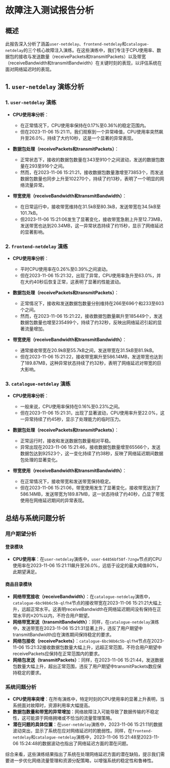 # 故障注入测试报告分析

## 概述

此报告深入分析了涵盖`user-netdelay`、`frontend-netdelay`和`catalogue-netdelay`的三个核心故障注入演练。在这些演练中，我们专注于CPU使用率、数据包的接收与发送数量（receivePackets和transmitPackets）以及带宽（receiveBandwidth和transmitBandwidth）在关键时刻的表现，以评估系统在面对网络延迟时的表现。

## 1\. `user-netdelay` 演练分析

### 1\. `user-netdelay` 演练

-   **CPU使用率分析**：
    
    -   在正常情况下，CPU使用率保持在0.17%至0.36%的稳定范围内。
    -   但在2023-11-06 15:21:11，我们观察到一个异常峰值，CPU使用率突然飙升至26.0%，持续了大约10秒，这是一个显著的异常表现。
-   **数据包处理（receivePackets和transmitPackets）**：
    
    -   正常状态下，接收的数据包数量在343至910个之间波动，发送的数据包数量在293至916个之间。
    -   然而，在2023-11-06 15:21:21，接收数据包数量激增至73853个，而发送数据包数量也同步上升至102270个，持续了约13秒，表明了一个明显的网络流量异常。
-   **带宽使用（receiveBandwidth和transmitBandwidth）**：
    
    -   在日常运行中，接收带宽维持在31.5kB至80.3kB，发送带宽在34.5kB至101.7kB。
    -   但2023-11-06 15:21:06发生了显著变化，接收带宽急剧上升至12.73MB，发送带宽也达到20.34MB，这一异常状态持续了约15秒，显示了网络延迟的显著影响。

### 2\. `frontend-netdelay` 演练

-   **CPU使用率分析**：
    
    -   平时CPU使用率在0.26%至0.39%之间波动。
    -   但在2023-11-06 15:21:32，出现了异常，CPU使用率急升至63.0%，并在大约40秒后恢复正常，这表明了显著的性能波动。
-   **数据包处理（receivePackets和transmitPackets）**：
    
    -   正常情况下，接收和发送数据包数量分别维持在266至696个和233至603个之间。
    -   然而，在2023-11-06 15:21:22，接收数据包数量飙升至185449个，发送数据包数量也增至235499个，持续了约32秒，反映出网络延迟引起的显著流量增加。
-   **带宽使用（receiveBandwidth和transmitBandwidth）**：
    
    -   通常接收带宽在20.9kB至55.7kB之间，发送带宽在31.5kB至81.9kB。
    -   但在2023-11-06 15:21:22，接收带宽飙升至586.14MB，发送带宽也达到了189.87MB，这种异常状态持续了约32秒，表明了网络延迟对带宽的巨大影响。

### 3\. `catalogue-netdelay` 演练

-   **CPU使用率分析**：
    
    -   一般来说，CPU使用率保持在0.16%至0.23%之间。
    -   但在2023-11-06 15:21:31，出现了显著波动，CPU使用率升至22.0%，这一异常持续了约45秒，显示了处理能力的临时压力。
-   **数据包处理（receivePackets和transmitPackets）**：
    
    -   正常运行时，接收和发送数据包数量相对平稳。
    -   异常出现在2023-11-06 15:21:46，接收数据包数量增至65566个，发送数据包达到92523个，这一变化持续了约38秒，反映了网络延迟期间数据包处理的显著变化。
-   **带宽使用（receiveBandwidth和transmitBandwidth）**：
    
    -   在正常情况下，接收带宽和发送带宽保持稳定。
    -   但在2023-11-06 15:21:06，带宽使用发生了显著变化，接收带宽达到了586.14MB，发送带宽为189.87MB，这一状态持续了约40秒，凸显了带宽使用在网络延迟期间的异常表现。

## 总结与系统问题分析

### 用户期望分析

#### 登录模块

-   **CPU使用率**：在`user-netdelay`演练中，`user-64856bf58f-7zngw`节点的CPU使用率在2023-11-06 15:21:11飙升至26.0%，远低于设定的最大阈值80%，此期望满足。

#### 商品目录模块

-   **网络带宽接收（receiveBandwidth）**：在`catalogue-netdelay`演练中，`catalogue-6bc98b6c5b-qlfh4`节点的接收带宽在2023-11-06 15:21:21大幅上升，远超正常水平。这表明receiveBandwidth在网络延迟期间没有保持在正常水平的±20%以内，不符合用户期望。
-   **网络带宽发送（transmitBandwidth）**：同样，在`catalogue-netdelay`演练中，发送带宽在2023-11-06 15:21:31显著上升，违反了用户期望中transmitBandwidth应在演练期间保持稳定的要求。
-   **网络包接收（receivePackets）**：`catalogue-6bc98b6c5b-qlfh4`节点在2023-11-06 15:21:32接收数据包数量大幅上升，远超正常范围，不符合用户期望中receivePackets应保持在正常范围内的要求。
-   **网络包发送（transmitPackets）**：同样，在2023-11-06 15:21:44，发送数据包数量大幅上升，超出正常范围，违反了用户期望中transmitPackets数应保持稳定的要求。
### 系统问题分析

-   **CPU使用率突增**：在所有演练中，特定时刻的CPU使用率的显著上升表明，当系统面对故障时，资源利用率大幅提高。
-   **数据包数量和带宽的异常增加**：网络故障注入可能导致了数据传输的不稳定性，这可能源于网络拥堵或不恰当的流量管理策略。
-   **潜在问题的具体位置**：在`user-netdelay`演练中，2023-11-06 15:21:11的数据波动突出，显示了系统在应对网络延迟时的脆弱性。同样，在`frontend-netdelay`和`catalogue-netdelay`演练中，2023-11-06 15:21:48至2023-11-06 15:24:48的数据波动也指出了网络延迟方面的潜在问题。

综合来看，这些演练结果指出了系统在处理网络延迟方面的潜在缺陷，提示我们需要进一步优化网络流量管理和资源分配策略，以增强系统的稳定性和鲁棒性。